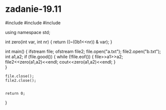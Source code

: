 # zadanie-19.11

#include <fstream>
#include <iostream>
#include <bitset>

using namespace std;

int zero(int var, int nr) {
    return ((~(0b1<<nr)) & var);
}


int main()
{
    ifstream file;
    ofstream file2;
    file.open("a.txt");
    file2.open("b.txt");
    int a1,a2;
    if (file.good())
    {
        while (!file.eof()) {
            file>>a1>>a2;
            file2<<zero(a1,a2)<<endl;
            cout<<zero(a1,a2)<<endl;
        }  
    }

    file.close();
    file2.close();
    

    return 0;
}
